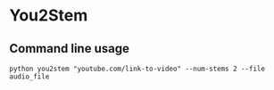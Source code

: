 # You2Stem

## Command line usage

```
python you2stem "youtube.com/link-to-video" --num-stems 2 --file audio_file
```